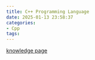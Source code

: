 ```yaml
---
title: C++ Programming Language
date: 2025-01-13 23:58:37
categories:
- Cpp
tags:
---
```


<a href="https://www.geeksforgeeks.org/c-plus-plus/?ref=lbp" target="_blank">knowledge page</a>
